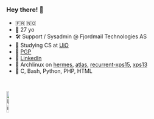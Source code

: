### Hey there! 👋

- 🇫🇷 🇳🇴
- 👨 27 yo
- 🛠️ Support / Sysadmin @ Fjordmail Technologies AS
- 📕 Studying CS at [UiO](https://www.uio.no/studier/program/informatikk-programmering/)
- 🔑 [PGP](https://www.karlsen.fr/public.asc)
- 🔗 [LinkedIn](https://linkedin.com/in/sebastka)
- 🐧 Archlinux on [hermes](a "Raspberry Pi 4 8 GB"), [atlas](a "5950X / 6900XT"), [recurrent-xps15](a "Dell XPS 15 7590"), [xps13](a "Dell XPS 13 9343")
- 🦜 C, Bash, Python, PHP, HTML

<br>

<a href="https://www.credly.com/badges/b68e5421-d508-426c-bed0-a5714b1a45c7/public_url"><img title="Linux Foundation Certified System Administrator (LFCS)" alt="Linux Foundation Certified System Administrator (LFCS)" width="12%" src="https://user-images.githubusercontent.com/35309144/123517842-90a9ea00-d6a3-11eb-908a-89fc82703731.png"/></a>

<!--
**sebastka/sebastka** is a ✨ _special_ ✨ repository because its `README.md` (this file) appears on your GitHub profile.

Here are some ideas to get you started:

- 🔭 I’m currently working on ...
- 🌱 I’m currently learning ...
- 👯 I’m looking to collaborate on ...
- 🤔 I’m looking for help with ...
- 💬 Ask me about ...
- 📫 How to reach me: ...
- 😄 Pronouns: ...
- ⚡ Fun fact: ...
-->
